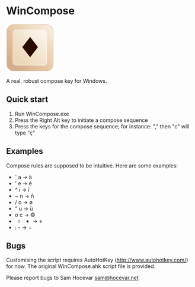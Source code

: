 ﻿WinCompose
==========

![Icon](/res/icon.png)

A real, robust compose key for Windows.

Quick start
-----------

 1. Run WinCompose.exe
 2. Press the Right Alt key to initiate a compose sequence
 3. Press the keys for the compose sequence; for instance:
    "," then "c" will type "ç"

Examples
--------

Compose rules are supposed to be intuitive. Here are some examples:

 - ` a → à
 - ' e → é
 - ^ i → î
 - ~ n → ñ
 - / o → ø
 - " u → ü
 - o c → ©
 - + - → ±
 - : - → ÷

Bugs
----

Customising the script requires AutoHotKey (http://www.autohotkey.com/) for now.
The original WinCompose.ahk script file is provided.

Please report bugs to Sam Hocevar <sam@hocevar.net>
